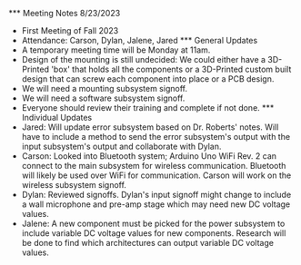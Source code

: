 *** Meeting Notes 8/23/2023
- First Meeting of Fall 2023
- Attendance: Carson, Dylan, Jalene, Jared
*** General Updates
- A temporary meeting time will be Monday at 11am. 
- Design of the mounting is still undecided: We could either have a 3D-Printed 'box' that holds all the components or a 3D-Printed custom built design that can screw each component into place or a PCB design.
- We will need a mounting subsystem signoff.   
- We will need a software subsystem signoff. 
- Everyone should review their training and complete if not done.
*** Individual Updates
- Jared: Will update error subsystem based on Dr. Roberts' notes. Will have to include a method to send the error subsystem's output with the input subsystem's output and collaborate with Dylan.
- Carson: Looked into Bluetooth system; Arduino Uno WiFi Rev. 2 can connect to the main subsystem for wireless communication. Bluetooth will likely be used over WiFi for communication. Carson will work on the wireless subsystem signoff. 
- Dylan: Reviewed signoffs. Dylan's input signoff might change to include a wall microphone and pre-amp stage which may need new DC voltage values. 
- Jalene: A new component must be picked for the power subsystem to include variable DC voltage values for new components. Research will be done to find which architectures can output variable DC voltage values.

